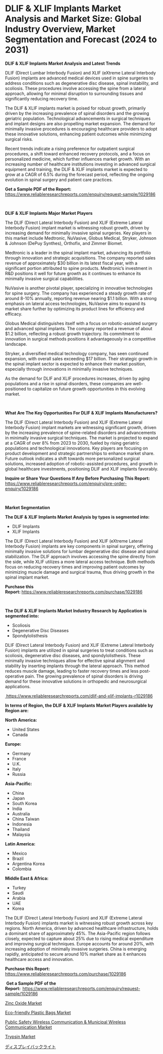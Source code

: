 <p><h1>DLIF & XLIF Implants Market Analysis and Market Size: Global Industry Overview, Market Segmentation and Forecast (2024 to 2031)</h1></p><p><strong>DLIF & XLIF Implants Market Analysis and Latest Trends</strong></p>
<p><p>DLIF (Direct Lumbar Interbody Fusion) and XLIF (eXtreme Lateral Interbody Fusion) implants are advanced medical devices used in spine surgeries to address conditions such as degenerative disc disease, spinal instability, and scoliosis. These procedures involve accessing the spine from a lateral approach, allowing for minimal disruption to surrounding tissues and significantly reducing recovery time. </p><p>The DLIF & XLIF implants market is poised for robust growth, primarily driven by the increasing prevalence of spinal disorders and the growing geriatric population. Technological advancements in surgical techniques and implant designs are also propelling market expansion. The demand for minimally invasive procedures is encouraging healthcare providers to adopt these innovative solutions, enhancing patient outcomes while minimizing surgical risks.</p><p>Recent trends indicate a rising preference for outpatient surgical procedures, a shift toward enhanced recovery protocols, and a focus on personalized medicine, which further influences market growth. With an increasing number of healthcare institutions investing in advanced surgical equipment and training, the DLIF & XLIF implants market is expected to grow at a CAGR of 6.5% during the forecast period, reflecting the ongoing evolution in spinal surgery and patient care practices.</p></p>
<p><strong>Get a Sample PDF of the Report:&nbsp;</strong> <a href="https://www.reliableresearchreports.com/enquiry/request-sample/1029186">https://www.reliableresearchreports.com/enquiry/request-sample/1029186</a></p>
<p>&nbsp;</p>
<p><strong>DLIF & XLIF Implants Major Market Players</strong></p>
<p><p>The DLIF (Direct Lateral Interbody Fusion) and XLIF (Extreme Lateral Interbody Fusion) implant market is witnessing robust growth, driven by increasing demand for minimally invasive spinal surgeries. Key players in this market include Medtronic, NuVasive, Globus Medical, Stryker, Johnson & Johnson (DePuy Synthes), Orthofix, and Zimmer Biomet.</p><p>Medtronic is a leader in the spinal implant market, advancing its portfolio through innovation and strategic acquisitions. The company reported sales revenue of approximately $30 billion in its latest fiscal year, with a significant portion attributed to spine products. Medtronic’s investment in R&D positions it well for future growth as it continues to enhance its minimally invasive surgical capabilities.</p><p>NuVasive is another pivotal player, specializing in innovative technologies for spine surgery. The company has experienced a steady growth rate of around 8-10% annually, reporting revenue nearing $1.1 billion. With a strong emphasis on lateral access technologies, NuVasive aims to expand its market share further by optimizing its product lines for efficiency and efficacy.</p><p>Globus Medical distinguishes itself with a focus on robotic-assisted surgery and advanced spinal implants. The company reported a revenue of about $1.2 billion, reflecting a robust growth trajectory. Its commitment to innovation in surgical methods positions it advantageously in a competitive landscape.</p><p>Stryker, a diversified medical technology company, has seen continued expansion, with overall sales exceeding $17 billion. Their strategic growth in the spinal implant sector is expected to enhance their market position, especially through innovations in minimally invasive techniques.</p><p>As the demand for DLIF and XLIF procedures increases, driven by aging populations and a rise in spinal disorders, these companies are well-positioned to capitalize on future growth opportunities in this evolving market.</p></p>
<p>&nbsp;</p>
<p><strong>What Are The Key Opportunities For DLIF & XLIF Implants Manufacturers?</strong></p>
<p><p>The DLIF (Direct Lateral Interbody Fusion) and XLIF (Extreme Lateral Interbody Fusion) implant markets are witnessing significant growth, driven by the increasing prevalence of spine-related disorders and advancements in minimally invasive surgical techniques. The market is projected to expand at a CAGR of over 8% from 2023 to 2030, fueled by rising geriatric populations and technological innovations. Key players are focusing on product development and strategic partnerships to enhance market share. Future outlook indicates a shift towards more personalized surgical solutions, increased adoption of robotic-assisted procedures, and growth in global healthcare investments, positioning DLIF and XLIF implants favorably.</p></p>
<p><strong>Inquire or Share Your Questions If Any Before Purchasing This Report:</strong> <a href="https://www.reliableresearchreports.com/enquiry/pre-order-enquiry/1029186">https://www.reliableresearchreports.com/enquiry/pre-order-enquiry/1029186</a></p>
<p>&nbsp;</p>
<p><strong>Market Segmentation</strong></p>
<p><strong>The DLIF & XLIF Implants Market Analysis by types is segmented into:</strong></p>
<p><ul><li>DLIF Implants</li><li>XLIF Implants</li></ul></p>
<p><p>The DLIF (Direct Lateral Interbody Fusion) and XLIF (eXtreme Lateral Interbody Fusion) implants are key components in spinal surgery, offering minimally invasive solutions for lumbar degenerative disc disease and spinal stabilization. The DLIF approach involves accessing the spine directly from the side, while XLIF utilizes a more lateral access technique. Both methods focus on reducing recovery times and improving patient outcomes by minimizing muscle damage and surgical trauma, thus driving growth in the spinal implant market.</p></p>
<p><strong>Purchase this Report:&nbsp;</strong><a href="https://www.reliableresearchreports.com/purchase/1029186">https://www.reliableresearchreports.com/purchase/1029186</a></p>
<p>&nbsp;</p>
<p><strong>The DLIF & XLIF Implants Market Industry Research by Application is segmented into:</strong></p>
<p><ul><li>Scoliosis</li><li>Degenerative Disc Diseases</li><li>Spondylolisthesis</li></ul></p>
<p><p>DLIF (Direct Lateral Interbody Fusion) and XLIF (Extreme Lateral Interbody Fusion) implants are utilized in spinal surgeries to treat conditions such as scoliosis, degenerative disc diseases, and spondylolisthesis. These minimally invasive techniques allow for effective spinal alignment and stability by inserting implants through the lateral approach. This method reduces muscle damage, leading to faster recovery times and less post-operative pain. The growing prevalence of spinal disorders is driving demand for these innovative solutions in orthopedic and neurosurgical applications.</p></p>
<p><a href="https://www.reliableresearchreports.com/dlif-and-xlif-implants-r1029186">&nbsp;https://www.reliableresearchreports.com/dlif-and-xlif-implants-r1029186</a></p>
<p><strong>In terms of Region, the DLIF & XLIF Implants Market Players available by Region are:</strong></p>
<p>
    <p> <strong> North America: </strong>
        <ul>
            <li>United States</li>
            <li>Canada</li>
        </ul>
        </p> 
    <p> <strong> Europe: </strong>
        <ul>
            <li>Germany</li>
            <li>France</li>
            <li>U.K.</li>
            <li>Italy</li>
            <li>Russia</li>
        </ul>
        </p> 
    <p> <strong> Asia-Pacific: </strong>
        <ul>
            <li>China</li>
            <li>Japan</li>
            <li>South Korea</li>
            <li>India</li>
            <li>Australia</li>
            <li>China Taiwan</li>
            <li>Indonesia</li>
            <li>Thailand</li>
            <li>Malaysia</li>
        </ul>
        </p> 
    <p> <strong> Latin America: </strong>
        <ul>
            <li>Mexico</li>
            <li>Brazil</li>
            <li>Argentina Korea</li>
            <li>Colombia</li>
        </ul>
        </p> 
    <p> <strong> Middle East & Africa: </strong>
        <ul>
            <li>Turkey</li>
            <li>Saudi</li>
            <li>Arabia</li>
            <li>UAE</li>
            <li>Korea</li>
        </ul>
    </p>
    </p>
<p><p>The DLIF (Direct Lateral Interbody Fusion) and XLIF (Extreme Lateral Interbody Fusion) implants market is witnessing robust growth across key regions. North America, driven by advanced healthcare infrastructure, holds a dominant share of approximately 45%. The Asia-Pacific region follows closely, expected to capture about 25% due to rising medical expenditure and improving surgical techniques. Europe accounts for around 20%, with increasing adoption of minimally invasive surgeries. China is emerging rapidly, anticipated to secure around 10% market share as it enhances healthcare access and innovation.</p></p>
<p><strong>Purchase this Report: </strong><a href="https://www.reliableresearchreports.com/purchase/1029186">https://www.reliableresearchreports.com/purchase/1029186</a></p>
<p>&nbsp;<strong>Get a Sample PDF of the Report:&nbsp;&nbsp;</strong><a href="https://www.reliableresearchreports.com/enquiry/request-sample/1029186">https://www.reliableresearchreports.com/enquiry/request-sample/1029186</a></p>
<p><strong></strong></p>
<p><p><a href="https://www.linkedin.com/pulse/zinc-oxide-market2024-2031-industry-insights-investment-opportunities-hrvze?trackingId=F6lOrdlfThSfdmwv5qvTjQ%3D%3D">Zinc Oxide Market</a></p><p><a href="https://github.com/provorikovar/Market-Research-Report-List-6/blob/main/eco-friendly-plastic-bags-market.md">Eco-friendly Plastic Bags Market</a></p><p><a href="https://issuu.com/reportprime-2/docs/public-safety-wireless-communicatio_af7d8e13c904fd">Public Safety Wireless Communication & Municipal Wireless Communication Market</a></p><p><a href="https://www.linkedin.com/pulse/global-perspectives-trypsin-market-trends-forecast-2024--yb8pc?trackingId=7ucqmTx3Rz6of9plDA6nVg%3D%3D">Trypsin Market</a></p><p><a href="https://medium.com/@camron674/%E3%83%87%E3%82%A3%E3%82%B9%E3%83%97%E3%83%AC%E3%82%A4%E3%83%90%E3%83%83%E3%82%AF%E3%83%A9%E3%82%A4%E3%83%86%E3%82%A3%E3%83%B3%E3%82%B0%E5%B8%82%E5%A0%B4%E3%81%B8%E3%81%AE%E6%B7%B1%E3%81%84%E6%8E%98%E3%82%8A%E4%B8%8B%E3%81%92-%E5%8B%95%E5%90%91-%E5%B8%82%E5%A0%B4%E3%82%BB%E3%82%B0%E3%83%A1%E3%83%B3%E3%83%86%E3%83%BC%E3%82%B7%E3%83%A7%E3%83%B3-%E7%AB%B6%E4%BA%89%E5%88%86%E6%9E%90-c69de40f0462">ディスプレイバックライト</a></p></p>